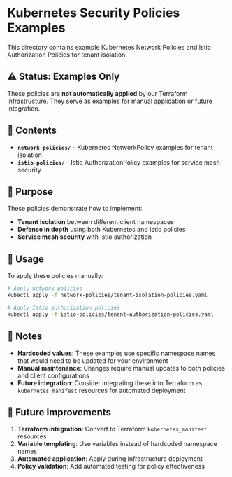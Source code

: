 # Kubernetes Security Policies Examples

This directory contains example Kubernetes Network Policies and Istio Authorization Policies for tenant isolation.

## ⚠️ Status: Examples Only

These policies are **not automatically applied** by our Terraform infrastructure. They serve as examples for manual application or future integration.

## 📁 Contents

- **`network-policies/`** - Kubernetes NetworkPolicy examples for tenant isolation
- **`istio-policies/`** - Istio AuthorizationPolicy examples for service mesh security

## 🎯 Purpose

These policies demonstrate how to implement:
- **Tenant isolation** between different client namespaces
- **Defense in depth** using both Kubernetes and Istio policies
- **Service mesh security** with Istio authorization

## 🔧 Usage

To apply these policies manually:

```bash
# Apply network policies
kubectl apply -f network-policies/tenant-isolation-policies.yaml

# Apply Istio authorization policies  
kubectl apply -f istio-policies/tenant-authorization-policies.yaml
```

## 📝 Notes

- **Hardcoded values**: These examples use specific namespace names that would need to be updated for your environment
- **Manual maintenance**: Changes require manual updates to both policies and client configurations
- **Future integration**: Consider integrating these into Terraform as `kubernetes_manifest` resources for automated deployment

## 🔄 Future Improvements

1. **Terraform integration**: Convert to Terraform `kubernetes_manifest` resources
2. **Variable templating**: Use variables instead of hardcoded namespace names
3. **Automated application**: Apply during infrastructure deployment
4. **Policy validation**: Add automated testing for policy effectiveness
